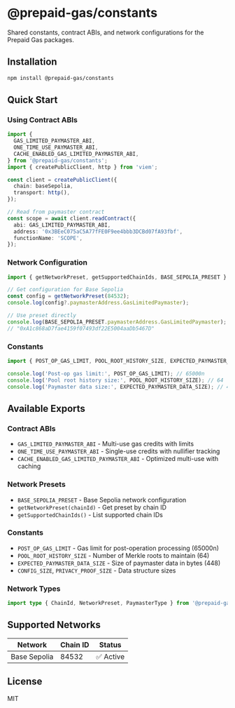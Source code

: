 # @prepaid-gas/constants

Shared constants, contract ABIs, and network configurations for the Prepaid Gas packages.

## Installation

```bash
npm install @prepaid-gas/constants
```

## Quick Start

### Using Contract ABIs

```typescript
import {
  GAS_LIMITED_PAYMASTER_ABI,
  ONE_TIME_USE_PAYMASTER_ABI,
  CACHE_ENABLED_GAS_LIMITED_PAYMASTER_ABI,
} from '@prepaid-gas/constants';
import { createPublicClient, http } from 'viem';

const client = createPublicClient({
  chain: baseSepolia,
  transport: http(),
});

// Read from paymaster contract
const scope = await client.readContract({
  abi: GAS_LIMITED_PAYMASTER_ABI,
  address: '0x3BEeC075aC5A77fFE0F9ee4bbb3DCBd07fA93fbf',
  functionName: 'SCOPE',
});
```

### Network Configuration

```typescript
import { getNetworkPreset, getSupportedChainIds, BASE_SEPOLIA_PRESET } from '@prepaid-gas/constants';

// Get configuration for Base Sepolia
const config = getNetworkPreset(84532);
console.log(config?.paymasterAddress.GasLimitedPaymaster);

// Use preset directly
console.log(BASE_SEPOLIA_PRESET.paymasterAddress.GasLimitedPaymaster);
// "0xA1c868aD7fae4159f07493df22E5004aaDb5467D"
```

### Constants

```typescript
import { POST_OP_GAS_LIMIT, POOL_ROOT_HISTORY_SIZE, EXPECTED_PAYMASTER_DATA_SIZE } from '@prepaid-gas/constants';

console.log('Post-op gas limit:', POST_OP_GAS_LIMIT); // 65000n
console.log('Pool root history size:', POOL_ROOT_HISTORY_SIZE); // 64
console.log('Paymaster data size:', EXPECTED_PAYMASTER_DATA_SIZE); // 448
```

## Available Exports

### Contract ABIs

- `GAS_LIMITED_PAYMASTER_ABI` - Multi-use gas credits with limits
- `ONE_TIME_USE_PAYMASTER_ABI` - Single-use credits with nullifier tracking
- `CACHE_ENABLED_GAS_LIMITED_PAYMASTER_ABI` - Optimized multi-use with caching

### Network Presets

- `BASE_SEPOLIA_PRESET` - Base Sepolia network configuration
- `getNetworkPreset(chainId)` - Get preset by chain ID
- `getSupportedChainIds()` - List supported chain IDs

### Constants

- `POST_OP_GAS_LIMIT` - Gas limit for post-operation processing (65000n)
- `POOL_ROOT_HISTORY_SIZE` - Number of Merkle roots to maintain (64)
- `EXPECTED_PAYMASTER_DATA_SIZE` - Size of paymaster data in bytes (448)
- `CONFIG_SIZE`, `PRIVACY_PROOF_SIZE` - Data structure sizes

### Network Types

```typescript
import type { ChainId, NetworkPreset, PaymasterType } from '@prepaid-gas/constants';
```

## Supported Networks

| Network      | Chain ID | Status    |
| ------------ | -------- | --------- |
| Base Sepolia | 84532    | ✅ Active |

## License

MIT
